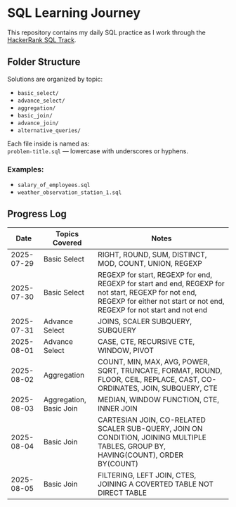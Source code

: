 # SQL Learning Journey

This repository contains my daily SQL practice as I work through the [HackerRank SQL Track](https://www.hackerrank.com/domains/sql).

## Folder Structure

Solutions are organized by topic:

- `basic_select/`
- `advance_select/`
- `aggregation/`
- `basic_join/`
- `advance_join/`
- `alternative_queries/`

Each file inside is named as:  
`problem-title.sql` — lowercase with underscores or hyphens.

### Examples:

- `salary_of_employees.sql`
- `weather_observation_station_1.sql`

## Progress Log

| Date       | Topics Covered          | Notes                                                                                                                                                                          |
| ---------- | ----------------------- | ------------------------------------------------------------------------------------------------------------------------------------------------------------------------------ |
| 2025-07-29 | Basic Select            | RIGHT, ROUND, SUM, DISTINCT, MOD, COUNT, UNION, REGEXP                                                                                                                         |
| 2025-07-30 | Basic Select            | REGEXP for start, REGEXP for end, REGEXP for start and end, REGEXP for not start, REGEXP for not end, REGEXP for either not start or not end, REGEXP for not start and not end |
| 2025-07-31 | Advance Select          | JOINS, SCALER SUBQUERY, SUBQUERY                                                                                                                                               |
| 2025-08-01 | Advance Select          | CASE, CTE, RECURSIVE CTE, WINDOW, PIVOT                                                                                                                                        |
| 2025-08-02 | Aggregation             | COUNT, MIN, MAX, AVG, POWER, SQRT, TRUNCATE, FORMAT, ROUND, FLOOR, CEIL, REPLACE, CAST, CO-ORDINATES, JOIN, SUBQUERY, CTE                                                      |
| 2025-08-03 | Aggregation, Basic Join | MEDIAN, WINDOW FUNCTION, CTE, INNER JOIN                                                                                                                                       |
| 2025-08-04 | Basic Join              | CARTESIAN JOIN, CO-RELATED SCALER SUB-QUERY, JOIN ON CONDITION, JOINING MULTIPLE TABLES, GROUP BY, HAVING(COUNT), ORDER BY(COUNT)                                              |
| 2025-08-05 | Basic Join              | FILTERING, LEFT JOIN, CTES, JOINING A COVERTED TABLE NOT DIRECT TABLE                                                                                                          |
